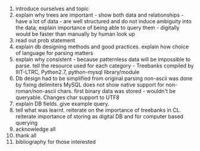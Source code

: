 1. introduce ourselves and topic
2. explain why trees are important - show both data and relationships - have a lot of data - are well structured and do not induce ambiguity into the data;
    explain importance of being able to query them - digitally would be faster than manually by human look up
3. read out prob statement
4. explain db designing methods and good practices. explain how choice of language for parsing matters
5. explain why consistent - because patternless data will be impossible to parse.
    tell the resource used for each category - Treebanks compiled by IIIT-LTRC, Python2.7, python-mysql library/module
6. Db design had to be simplified from original
    parsing non-ascii was done by fixing delimiters
    MySQL does not show native support for non-roman/non-ascii chars. first binary data was stored - wouldn't be queryable. Changes char support to UTF8
7. explain DB fields. give example query.
8. tell what was learnt. reiterate on the importance of treebanks in CL. reiterate importance of storing as digital DB and for computer based querying
9. acknowledge all
10. thank all
11. bibliography for those interested 
